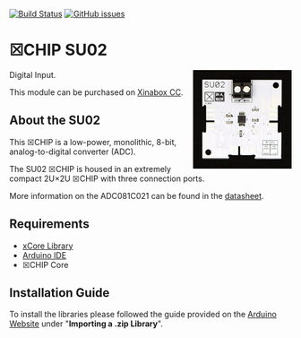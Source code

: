 [![Build Status](https://travis-ci.org/xinabox/arduino-SU02.svg?branch=master)](https://travis-ci.org/xinabox/arduino-SU02)
[![GitHub issues](https://img.shields.io/github/issues/xinabox/arduino-SU02.svg)](https://github.com/xinabox/arduino-SU02/issues)

# ☒CHIP SU02
<img src="extras/SU02 V1.0.0.JPG" width="35%" height="auto" align="right">
Digital Input.

This module can be purchased on [Xinabox CC](https://xinabox.cc/products/SU02/).

## About the SU02
This ☒CHIP is a low-power, monolithic, 8-bit, analog-to-digital converter (ADC).

The SU02 ☒CHIP is housed in an extremely compact 2U×2U ☒CHIP with three connection ports.

More information on the ADC081C021 can be found in the [datasheet](http://www.ti.com/lit/ds/symlink/adc081c021.pdf).

## Requirements
  - [xCore Library](https://github.com/xinabox/xCore)
  - [Arduino IDE](https://www.arduino.cc/en/main/software)
  - ☒CHIP Core

## Installation Guide
To install the libraries please followed the guide provided on the [Arduino Website](https://www.arduino.cc/en/Guide/Libraries) under "**Importing a .zip Library**".
